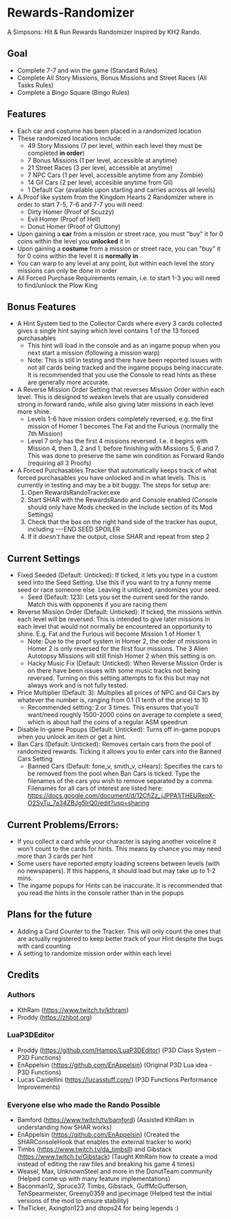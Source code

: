 # Rewards-Randomizer
A Simpsons: Hit &amp; Run Rewards Randomizer inspired by KH2 Rando.

## Goal
- Complete 7-7 and win the game (Standard Rules)
- Complete All Story Missions, Bonus Missions and Street Races (All Tasks Rules)
- Complete a Bingo Square (Bingo Rules)

## Features
- Each car and costume has been placed in a randomized location
- These randomized locations include:
  - 49 Story Missions (7 per level, within each level they must be completed __in order__)
  - 7 Bonus Missions (1 per level, accessible at anytime)
  - 21 Street Races (3 per level, accessible at anytime)
  - 7 NPC Cars (1 per level, accessible anytime from any Zombie)
  - 14 Gil Cars (2 per level, accesible anytime from Gil)
  - 1 Default Car (available upon starting and carries across all levels)
- A Proof like system from the Kingdom Hearts 2 Randomizer where in order to start 7-5, 7-6 and 7-7 you will need:
  - Dirty Homer (Proof of Scuzzy)
  - Evil Homer (Proof of Hell)
  - Donut Homer (Proof of Gluttony)
- Upon gaining a __car__ from a mission or street race, you must "buy" it for 0 coins within the level you __unlocked__ it in
- Upon gaining a __costume__ from a mission or street race, you can "buy" it for 0 coins within the level it is __normally in__
- You can warp to any level at any point, but within each level the story missions can only be done in order
- All Forced Purchase Requirements remain, i.e. to start 1-3 you will need to find/unlock the Plow King

## Bonus Features
- A Hint System tied to the Collector Cards where every 3 cards collected gives a single hint saying which level contains 1 of the 13 forced purchasables
  - This hint will load in the console and as an ingame popup when you next start a mission (following a mission warp)
  - Note: This is still in testing and there have been reported issues with not all cards being tracked and the ingame popups being inaccurate. It is recommended that you use the Console to read hints as these are generally more accurate.
- A Reverse Mission Order Setting that reverses Mission Order within each level. This is designed to weaken levels that are usually considered strong in forward rando, while also giving later missions in each level more shine.
  - Levels 1-6 have mission orders completely reversed, e.g. the first mission of Homer 1 becomes The Fat and the Furious (normally the 7th Mission)
  - Level 7 only has the first 4 missions reversed. I.e. it begins with Mission 4, then 3, 2 and 1, before finishing with Missions 5, 6 and 7. This was done to preserve the same win condition as Forward Rando (requiring all 3 Proofs)
- A Forced Purchasables Tracker that automatically keeps track of what forced purchasables you have unlocked and in what levels. This is currently in testing and may be a bit buggy. The steps for setup are:
  1) Open RewardsRandoTracker.exe
  2) Start SHAR with the RewardsRando and Console enabled (Console should only have Mods checked in the Include section of its Mod Settings)
  3) Check that the box on the right hand side of the tracker has ouput, including ---END SEED SPOILER
  4) If it _doesn't_ have the output, close SHAR and repeat from step 2

## Current Settings
- Fixed Seeded (Default: Unticked): If ticked, it lets you type in a custom seed into the Seed Setting. Use this if you want to try a funny meme seed or race someone else. Leaving it unticked, randomizes your seed.
  - Seed (Default: 123): Lets you set the current seed for the rando. Match this with opponents if you are racing them
- Reverse Mission Order (Default: Unticked): If ticked, the missions within each level will be reversed. This is intended to give later missions in each level that would not normally be encountered an opportunity to shine. E.g. Fat and the Furious will become Mission 1 of Homer 1. 
  - Note: Due to the proof system in Homer 2, the order of missions in Homer 2 is only reversed for the first four missions. The 3 Alien Autotopsy Missions will still finish Homer 2 when this setting is on.
  - Hacky Music Fix (Default: Unticked): When Reverse Mission Order is on there have been issues with some music tracks not being reversed. Turning on this setting attempts to fix this but may not always work and is not fully tested. 
- Price Multiplier (Default: 3): Multiplies all prices of NPC and Gil Cars by whatever the number is, ranging from 0.1 (1 tenth of the price) to 10
  - Recommended setting: 2 or 3 times. This ensures that you'll want/need roughly 1500-2000 coins on average to complete a seed, which is about half the coins of a regular ASM speedrun
- Disable In-game Popups (Default: Unticked): Turns off in-game popups when you unlock an item or get a hint.
- Ban Cars (Default: Unticked): Removes certain cars from the pool of randomized rewards. Ticking it allows you to enter cars into the Banned Cars Setting
  - Banned Cars (Default: fone_v, smith_v, cHears): Specifies the cars to be removed from the pool when Ban Cars is ticked. Type the filenames of the cars you wish to remove separated by a comma. Filenames for all cars of interest are listed here: https://docs.google.com/document/d/12CfjZz_jJPPA1jTHEURepX-O2SyTu_7a34ZBJg5IrQ0/edit?usp=sharing

## Current Problems/Errors: 
- If you collect a card while your character is saying another voiceline it won't count to the cards for hints. This means by chance you may need more than 3 cards per hint
- Some users have reported empty loading screens between levels (with no newspapers). If this happens, it should load but may take up to 1-2 mins.
- The ingame popups for Hints can be inaccurate. It is recommended that you read the hints in the console rather than in the popups

## Plans for the future
- Adding a Card Counter to the Tracker. This will only count the ones that are actually registered to keep better track of your Hint despite the bugs with card counting
- A setting to randomize mission order within each level

## Credits
### Authors
- KthRam (https://www.twitch.tv/kthram)
- Proddy (https://zhbot.org)

### LuaP3DEditor
- Proddy (https://github.com/Hampo/LuaP3DEditor) (P3D Class System - P3D Functions)
- EnAppelsin (https://github.com/EnAppelsin) (Original P3D Lua idea - P3D Functions)
- Lucas Cardellini (https://lucasstuff.com/) (P3D Functions Performance Improvements)

### Everyone else who made the Rando Possible
- Bamford (https://www.twitch/tv/bamford) (Assisted KthRam in understanding how SHAR works)
- EnAppelsin (https://github.com/EnAppelsin) (Created the SHARConsoleHook that enables the external tracker to work)
- Timbs (https://www.twitch.tv/da_timbsII) and Gibstack (https://www.twitch.tv/Gibstack) (Taught KthRam how to create a mod instead of editing the raw files and breaking his game 4 times)
- Weasel, Max, UnknownSteel and more in the DonutTeam community (Helped come up with many feature implementations)
- Baconman12, Spruce37, Timbs, Gibstack, GuffMcGufferson, TehSpearmeister, Greeny0359 and jpecimage (Helped test the initial versions of the mod to ensure stability)
- TheTicker, Axington123 and dtops24 for being legends :)
